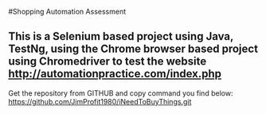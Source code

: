 #Shopping Automation Assessment

## This is a Selenium based project using Java, TestNg, using the Chrome browser  based project using Chromedriver to test the website http://automationpractice.com/index.php

 
Get the repository from GITHUB and copy command you find below:
https://github.com/JimProfit1980/iNeedToBuyThings.git

